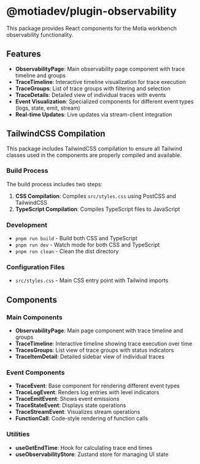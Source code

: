 # @motiadev/plugin-observability

This package provides React components for the Motia workbench observability functionality.

## Features

- **ObservabilityPage**: Main observability page component with trace timeline and groups
- **TraceTimeline**: Interactive timeline visualization for trace execution
- **TraceGroups**: List of trace groups with filtering and selection
- **TraceDetails**: Detailed view of individual traces with events
- **Event Visualization**: Specialized components for different event types (logs, state, emit, stream)
- **Real-time Updates**: Live updates via stream-client integration

## TailwindCSS Compilation

This package includes TailwindCSS compilation to ensure all Tailwind classes used in the components are properly compiled and available.

### Build Process

The build process includes two steps:

1. **CSS Compilation**: Compiles `src/styles.css` using PostCSS and TailwindCSS
2. **TypeScript Compilation**: Compiles TypeScript files to JavaScript

### Development

- `pnpm run build` - Build both CSS and TypeScript
- `pnpm run dev` - Watch mode for both CSS and TypeScript
- `pnpm run clean` - Clean the dist directory

### Configuration Files

- `src/styles.css` - Main CSS entry point with Tailwind imports

## Components

### Main Components

- **ObservabilityPage**: Main page component with trace timeline and groups
- **TraceTimeline**: Interactive timeline showing trace execution over time
- **TracesGroups**: List view of trace groups with status indicators
- **TraceItemDetail**: Detailed sidebar view of individual traces

### Event Components

- **TraceEvent**: Base component for rendering different event types
- **TraceLogEvent**: Renders log entries with level indicators
- **TraceEmitEvent**: Shows event emissions
- **TraceStateEvent**: Displays state operations
- **TraceStreamEvent**: Visualizes stream operations
- **FunctionCall**: Code-style rendering of function calls

### Utilities

- **useGetEndTime**: Hook for calculating trace end times
- **useObservabilityStore**: Zustand store for managing UI state
